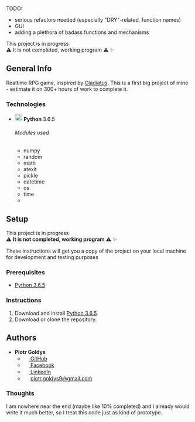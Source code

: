 


TODO:
- serious refactors needed (especially "DRY"-related, function names)
- GUI
- adding a plethora of badass functions and mechanisms





This project is in progress  
:warning: It is not completed, working program :warning: :sparkles:

## __General Info__
Realtime RPG game, inspired by <a target="_blank" rel="noopener noreferrer" href="https://pl.gladiatus.gameforge.com/game/">Gladiatus</a>.
This is a first big project of mine - estimate it on 300+ hours of work to complete it.


### __Technologies__
* <img src="https://upload.wikimedia.org/wikipedia/commons/thumb/c/c3/Python-logo-notext.svg/2000px-Python-logo-notext.svg.png" alt="drawing" width="20px"/> __Python__ 3.6.5 
     ###### Modules used
     * numpy
     * random
     * math
     * atexit
     * pickle
     * datetime
     * os
     * time
     * 


## __Setup__

This project is in progress  
:warning: __It is not completed, working program__ :warning: :sparkles:
   
These instructions will get you a copy of the project on your local machine for development and testing purposes

### __Prerequisites__

* <a target="_blank" rel="noopener noreferrer" href="https://www.python.org/downloads/">Python 3.6.5</a>



### __Instructions__

   1. Download and install <a target="_blank" rel="noopener noreferrer" href="https://www.python.org/downloads/">Python 3.6.5</a>.
   2. Download or clone the repository.



## __Authors__

* **Piotr Goldys** 
    * <a href="https://github.com/Pegietix"><img src="https://image.flaticon.com/icons/svg/25/25231.svg" height="15px"> GitHub</a>
    * <a href="https://facebook.com/Pitold"><img src="https://en.facebookbrand.com/wp-content/uploads/2016/05/flogo_rgb_hex-brc-site-250.png" height="15px"> Facebook</a>
    * <a href="https://www.linkedin.com/in/piotr-goldys/"><img src="https://encrypted-tbn0.gstatic.com/images?q=tbn:ANd9GcTW0m7yXW45tMa1MmBfOm904CyHUrPYTK8BZufKdA5O4NtvvSui" height="15px"> LinkedIn</a>
    * <img src="https://upload.wikimedia.org/wikipedia/commons/thumb/4/45/New_Logo_Gmail.svg/1280px-New_Logo_Gmail.svg.png" height="15px"> piotr.goldys9@gmail.com</a>
    

### Thoughts
   I am nowhere near the end (maybe like 10% completed) and I already would write it much better, 
so I treat this code just as kind of prototype.
